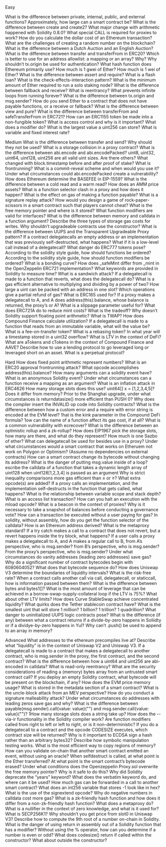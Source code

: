Easy

What is the difference between private, internal, public, and external functions?
Approximately, how large can a smart contract be?
What is the difference between create and create2?
What major change with arithmetic happened with Solidity 0.8.0?
What special CALL is required for proxies to work?
How do you calculate the dollar cost of an Ethereum transaction?
What are the challenges of creating a random number on the blockchain?
What is the difference between a Dutch Auction and an English Auction?
What is the difference between transfer and transferFrom in ERC20?
Which is better to use for an address allowlist: a mapping or an array? Why?
Why shouldn’t tx.origin be used for authentication?
What hash function does Ethereum primarily use?
How much is 1 gwei of Ether?
How much is 1 wei of Ether?
What is the difference between assert and require?
What is a flash loan?
What is the check-effects-interaction pattern?
What is the minimum amount of Ether required to run a solo staking node?
What is the difference between fallback and receive?
What is reentrancy?
What prevents infinite loops from running forever?
What is the difference between tx.origin and msg.sender?
How do you send Ether to a contract that does not have payable functions, or a receive or fallback?
What is the difference between view and pure?
What is the difference between transferFrom and safeTransferFrom in ERC721?
How can an ERC1155 token be made into a non-fungible token?
What is access control and why is it important?
What does a modifier do?
What is the largest value a uint256 can store?
What is variable and fixed interest rate?



Medium
What is the difference between transfer and send? Why should they not be used?
What is a storage collision in a proxy contract?
What is the difference between abi.encode and abi.encodePacked?
uint8, uint32, uint64, uint128, uint256 are all valid uint sizes. Are there others? What changed with block.timestamp before and after proof of stake?
What is frontrunning?
What is a commit-reveal scheme and when would you use it?
Under what circumstances could abi.encodePacked create a vulnerability?
How does Ethereum determine the BASEFEE in EIP-1559?
What is the difference between a cold read and a warm read?
How does an AMM price assets?
What is a function selector clash in a proxy and how does it happen?
What is the effect on gas of making a function payable?
What is a signature replay attack?
How would you design a game of rock-paper-scissors in a smart contract such that players cannot cheat?
What is the free memory pointer and where is it stored?
What function modifiers are valid for interfaces? What is the difference between memory and calldata in a function argument?
Describe the three types of storage gas costs for writes.
Why shouldn’t upgradeable contracts use the constructor?
What is the difference between UUPS and the Transparent Upgradeable Proxy pattern?
If a contract delegatecalls an empty address or an implementation that was previously self-destructed, what happens? What if it is a low-level call instead of a delegatecall?
What danger do ERC777 tokens pose?
According to the solidity style guide, how should functions be ordered?
According to the solidity style guide, how should function modifiers be ordered?
What is a bonding curve?
How does _safeMint differ from _mint in the OpenZeppelin ERC721 implementation? What keywords are provided in Solidity to measure time? What is a sandwich attack?
If a delegatecall is made to a function that reverts, what does the delegatecall do?
What is a gas efficient alternative to multiplying and dividing by a power of two?
How large a uint can be packed with an address in one slot?
Which operations give a partial refund of gas? What is ERC165 used for?
If a proxy makes a delegatecall to A, and A does address(this).balance, whose balance is returned, the proxy’s or A?
What is a slippage parameter useful for?
What does ERC721A do to reduce mint costs? What is the tradeoff?
Why doesn’t Solidity support floating point arithmetic?
What is TWAP?
How does Compound Finance calculate utilization?
If a delegatecall is made to a function that reads from an immutable variable, what will the value be?
What is a fee-on-transfer token?
What is a rebasing token?
In what year will a timestamp stored in a uint32 overflow?
What is LTV in the context of DeFi?
What are aTokens and cTokens in the context of Compound Finance and AAVE?
Describe how to use a lending protocol to go leveraged long or leveraged short on an asset.
What is a perpetual protocol?

Hard
How does fixed point arithmetic represent numbers?
What is an ERC20 approval frontrunning attack?
What opcode accomplishes address(this).balance?
How many arguments can a solidity event have?
What is an anonymous Solidity event?
Under what circumstances can a function receive a mapping as an argument?
What is an inflation attack in ERC4626
How many storage slots does this use? uint64[] x = [1,2,3,4,5]? Does it differ from memory?
Prior to the Shanghai upgrade, under what circumstances is returndatasize() more efficient than PUSH 0?
Why does the compiler insert the INVALID op code into Solidity contracts?
What is the difference between how a custom error and a require with error string is encoded at the EVM level? 1hat is the kink parameter in the Compound DeFi formula? 1ow can the name of a function affect its gas cost, if at all?
What is a common vulnerability with ecrecover?
What is the difference between an optimistic rollup and a zk-rollup?
How does EIP1967 pick the storage slots, how many are there, and what do they represent?
How much is one Sazbo of ether?
What can delegatecall be used for besides use in a proxy?
Under what circumstances would a smart contract that works on Etheruem not work on Polygon or Optimism? (Assume no dependencies on external contracts)
How can a smart contract change its bytecode without changing its address?
What is the danger of putting msg.value inside of a loop? escribe the calldata of a function that takes a dynamic length array of uint128 when uint128[1,2,3,4] is passed as an argument
Why is strict inequality comparisons more gas efficient than ≤ or ≥? What extra opcode(s) are added?
If a proxy calls an implementation, and the implementation self-destructs in the function that gets called, what happens?
What is the relationship between variable scope and stack depth?
What is an access list transaction?
How can you halt an execution with the mload opcode?
What is a beacon in the context of proxies?
Why is it necessary to take a snapshot of balances before conducting a governance vote?
How can a transaction be executed without a user paying for gas?
In solidity, without assembly, how do you get the function selector of the calldata?
How is an Ethereum address derived?
What is the metaproxy standard?
If a try catch makes a call to a contract that does not revert, but a revert happens inside the try block, what happens?
If a user calls a proxy makes a delegatecall to A, and A makes a regular call to B, from A’s perspective, who is msg.sender? from B’s perspective, who is msg.sender? From the proxy’s perspective, who is msg.sender?
Under what circumstances do vanity addresses (leading zero addresses) save gas?
Why do a significant number of contract bytecodes begin with 6080604052? What does that bytecode sequence do?
How does Uniswap V3 determine the boundaries of liquidity intervals?
What is the risk-free rate?
When a contract calls another call via call, delegatecall, or staticcall, how is information passed between them?
What is the difference between bytes and bytes1[]?
What is the most amount of leverage that can be achieved in a borrow-swap-supply-collateral loop if the LTV is 75%? What about other LTV limits?
How does Curve StableSwap achieve concentrated liquidity?
What quirks does the Tether stablecoin contract have?
What is the smallest uint that will store 1 million? 1 billion? 1 trillion? 1 quadrillion?
What danger to uninitialized UUPS logic contracts pose?
What is the difference (if any) between what a contract returns if a divide-by-zero happens in Soliidty or if a dividye-by-zero happens in Yul?
Why can’t .push() be used to append to an array in memory?

Advanced
What addresses to the ethereum precompiles live at?
Describe what “liquidity” is in the context of Uniswap V2 and Uniswap V3.
If a delegatecall is made to a contract that makes a delegatecall to another contract, who is msg.sender in the proxy, the first contract, and the second contract?
What is the difference between how a uint64 and uint256 are abi-encoded in calldata?
What is read-only reentrancy?
What are the security considerations of reading a (memory) bytes array from an untrusted smart contract call?
If you deploy an empty Solidity contract, what bytecode will be present on the blockchain, if any?
How does the EVM price memory usage?
What is stored in the metadata section of a smart contract?
What is the uncle-block attack from an MEV perspective?
How do you conduct a signature malleability attack?
Under what circumstances do addresses with leading zeros save gas and why?
What is the difference between payable(msg.sender).call{value: value}("") and msg.sender.call{value: value}("")? 1How many storage slots does a string take up?
How does the --via-ir functionality in the Solidity compiler work?
Are function modifiers called from right to left or left to right, or is it non-deterministic?
If you do a delegatecall to a contract and the opcode CODESIZE executes, which contract size will be returned?
Why is it important to ECDSA sign a hash rather than an arbitrary bytes32?
Describe how symbolic manipulation testing works.
What is the most efficient way to copy regions of memory?
How can you validate on-chain that another smart contract emitted an event, without using an oracle?
When selfdestruct is called, at what point is the Ether transferred? At what point is the smart contract’s bytecode erased?
Under what conditions does the Openzeppelin Proxy.sol overwrite the free memory pointer? Why is it safe to do this?
Why did Solidity deprecate the “years” keyword?
What does the verbatim keyword do, and where can it be used?
How much gas can be forwarded in a call to another smart contract?
What does an int256 variable that stores -1 look like in hex?
What is the use of the signextend opcode?
Why do negative numbers in calldata cost more gas?
What is a zk-friendly hash function and how does it differ from a non-zk-friendly hash function?
What does a metaproxy do?
What is a nullifier in the context of zero knowledge, and what is it used for?
What is SECP256K1?
Why shouldn’t you get price from slot0 in Uniswap V3?
Describe how to compute the 9th root of a number on-chain in Solidity.
What is the danger of using return in assembly out of a Solidity function that has a modifier?
Without using the % operator, how can you determine if a number is even or odd?
What does codesize() return if called within the constructor? What about outside the constructor?

